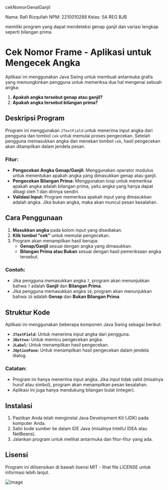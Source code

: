 
cekNomorGenalGanjil

Nama: Rafi Rizqullah
NPM: 2210010288
Kelas: 5A REG BJB

memiliki program yang dapat mendeteksi genap ganjil dan variasi lengkap seperti bilangan prima

# Cek Nomor Frame - Aplikasi untuk Mengecek Angka

Aplikasi ini menggunakan Java Swing untuk membuat antarmuka grafis yang memungkinkan pengguna untuk memeriksa dua hal mengenai sebuah angka:

1. **Apakah angka tersebut genap atau ganjil?**
2. **Apakah angka tersebut bilangan prima?**

## Deskripsi Program

Program ini menggunakan `JTextField` untuk menerima input angka dari pengguna dan tombol `cek` untuk memulai proses pengecekan. Setelah pengguna memasukkan angka dan menekan tombol `cek`, hasil pengecekan akan ditampilkan dalam jendela pesan.

### Fitur:
- **Pengecekan Angka Genap/Ganjil:** Menggunakan operator modulus untuk menentukan apakah angka yang dimasukkan genap atau ganjil.
- **Pengecekan Bilangan Prima:** Menggunakan loop untuk memeriksa apakah angka adalah bilangan prima, yaitu angka yang hanya dapat dibagi oleh 1 dan dirinya sendiri.
- **Validasi Input:** Program memeriksa apakah input yang dimasukkan adalah angka. Jika bukan angka, maka akan muncul pesan kesalahan.

## Cara Penggunaan

1. **Masukkan angka** pada kolom input yang disediakan.
2. **Klik tombol "cek"** untuk memulai pengecekan.
3. Program akan menampilkan hasil berupa:
   - **Genap/Ganjil** sesuai dengan angka yang dimasukkan.
   - **Bilangan Prima atau Bukan** sesuai dengan hasil pemeriksaan angka tersebut.

### Contoh:
- Jika pengguna memasukkan angka `7`, program akan menunjukkan bahwa `7` adalah **Ganjil** dan **Bilangan Prima**.
- Jika pengguna memasukkan angka `10`, program akan menunjukkan bahwa `10` adalah **Genap** dan **Bukan Bilangan Prima**.

## Struktur Kode

Aplikasi ini menggunakan beberapa komponen Java Swing sebagai berikut:
- **`JTextField`:** Untuk menerima input angka dari pengguna.
- **`JButton`:** Untuk memicu pengecekan angka.
- **`JLabel`:** Untuk menampilkan hasil pengecekan.
- **`JOptionPane`:** Untuk menampilkan hasil pengecekan dalam jendela dialog.

### Catatan:
- Program ini hanya menerima input angka. Jika input tidak valid (misalnya huruf atau simbol), program akan menampilkan pesan kesalahan.
- Aplikasi ini juga hanya mendukung bilangan bulat (integer).

## Instalasi

1. Pastikan Anda telah menginstal Java Development Kit (JDK) pada komputer Anda.
2. Salin kode sumber ke dalam IDE Java (misalnya IntelliJ IDEA atau NetBeans).
3. Jalankan program untuk melihat antarmuka dan fitur-fitur yang ada.

## Lisensi

Program ini dilisensikan di bawah lisensi MIT - lihat file LICENSE untuk informasi lebih lanjut.

![image](https://github.com/user-attachments/assets/76116986-e388-4e88-9f19-487d19d37c2a)

